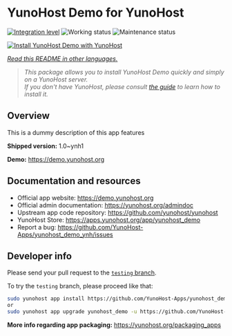 <!--
N.B.: This README was automatically generated by <https://github.com/YunoHost/apps/tree/master/tools/readme_generator>
It shall NOT be edited by hand.
-->

# YunoHost Demo for YunoHost

[![Integration level](https://apps.yunohost.org/badge/integration/yunohost_demo)](https://ci-apps.yunohost.org/ci/apps/yunohost_demo/)
![Working status](https://apps.yunohost.org/badge/state/yunohost_demo)
![Maintenance status](https://apps.yunohost.org/badge/maintained/yunohost_demo)

[![Install YunoHost Demo with YunoHost](https://install-app.yunohost.org/install-with-yunohost.svg)](https://install-app.yunohost.org/?app=yunohost_demo)

*[Read this README in other languages.](./ALL_README.md)*

> *This package allows you to install YunoHost Demo quickly and simply on a YunoHost server.*  
> *If you don't have YunoHost, please consult [the guide](https://yunohost.org/install) to learn how to install it.*

## Overview

This is a dummy description of this app features

**Shipped version:** 1.0~ynh1

**Demo:** <https://demo.yunohost.org>
## Documentation and resources

- Official app website: <https://demo.yunohost.org>
- Official admin documentation: <https://yunohost.org/admindoc>
- Upstream app code repository: <https://github.com/yunohost/yunohost>
- YunoHost Store: <https://apps.yunohost.org/app/yunohost_demo>
- Report a bug: <https://github.com/YunoHost-Apps/yunohost_demo_ynh/issues>

## Developer info

Please send your pull request to the [`testing` branch](https://github.com/YunoHost-Apps/yunohost_demo_ynh/tree/testing).

To try the `testing` branch, please proceed like that:

```bash
sudo yunohost app install https://github.com/YunoHost-Apps/yunohost_demo_ynh/tree/testing --debug
or
sudo yunohost app upgrade yunohost_demo -u https://github.com/YunoHost-Apps/yunohost_demo_ynh/tree/testing --debug
```

**More info regarding app packaging:** <https://yunohost.org/packaging_apps>
